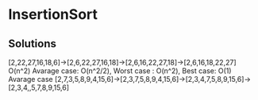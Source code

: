 # InsertionSort
## Solutions
[2,22,27,16,18,6]->[2,6,22,27,16,18]->[2,6,16,22,27,18]->[2,6,16,18,22,27]
O(n^2)
Avarage case: O(n^2/2), Worst case : O(n^2), Best case: O(1)
Avarage case
[2,7,3,5,8,9,4,15,6]->[2,3,7,5,8,9,4,15,6]->[2,3,4,7,5,8,9,15,6]->[2,3,4,,5,7,8,9,15,6]
